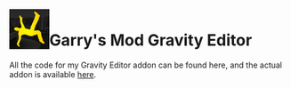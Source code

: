 <img src="gravityeditoriconredo.jpg?raw=true" width="72" align="left">

# Garry's Mod Gravity Editor
All the code for my Gravity Editor addon can be found here, and the actual addon is available [here](https://steamcommunity.com/sharedfiles/filedetails/?id=408860867).
